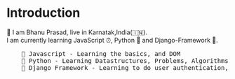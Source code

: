<h1>Introduction</h2>
👳 I am Bhanu Prasad, live in Karnatak,India(🇮🇳).<br>
I am currently learning JavaScript ⏰, Python 🐍 and Django-Framework 🧰.<br>
<pre>
    📖 Javascript - Learning the basics, and DOM
    📖 Python - Learning Datastructures, Problems, Algorithms
    📖 Django Framework - Learning to do user authentication, simple mini projects
</pre>
  
  
